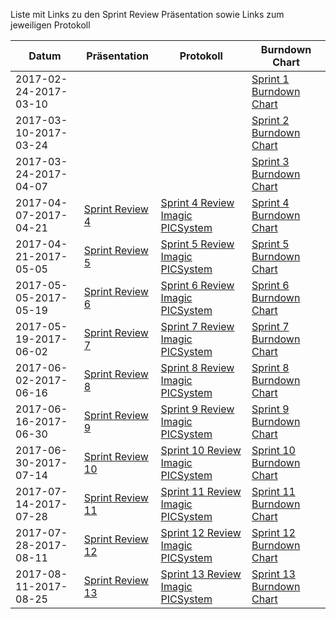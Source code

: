 Liste mit Links zu den Sprint Review Präsentation sowie Links zum jeweiligen Protokoll

| Datum                    | Präsentation                                           | Protokoll                                                                                           | Burndown Chart                                                            |
|--------------------------|--------------------------------------------------------|-----------------------------------------------------------------------------------------------------|---------------------------------------------------------------------------|
| 2017-02-24-2017-03-10  |                                                        |                                                                                                     | [Sprint 1 Burndown Chart](sprint-burndown-charts/sprint_01_burndown.png)  |
| 2017-03-10-2017-03-24  |                                                        |                                                                                                     | [Sprint 2 Burndown Chart](sprint-burndown-charts/sprint_02_burndown.png)  |
| 2017-03-24-2017-04-07  |                                                        |                                                                                                     | [Sprint 3 Burndown Chart](sprint-burndown-charts/sprint_03_burndown.png)  |
| 2017-04-07-2017-04-21  | [Sprint Review 4](sprint-review/sprint_04_review.pdf)  | [Sprint 4 Review Imagic PICSystem](protocols/2017-04-21-presentation-sprint4-imagic_PICSystem.md)   | [Sprint 4 Burndown Chart](sprint-burndown-charts/sprint_04_burndown.png)  |
| 2017-04-21-2017-05-05  | [Sprint Review 5](sprint-review/sprint_05_review.pdf)  | [Sprint 5 Review Imagic PICSystem](protocols/2017-05-05-presentation-sprint5-imagic_PICSystem.md)   | [Sprint 5 Burndown Chart](sprint-burndown-charts/sprint_05_burndown.png)  |
| 2017-05-05-2017-05-19  | [Sprint Review 6](sprint-review/sprint_06_review.pdf)  | [Sprint 6 Review Imagic PICSystem](protocols/2017-05-19-presentation-sprint6-imagic_PICSystem.md)   | [Sprint 6 Burndown Chart](sprint-burndown-charts/sprint_06_burndown.png)  |
| 2017-05-19-2017-06-02  | [Sprint Review 7](sprint-review/sprint_07_review.pdf)  | [Sprint 7 Review Imagic PICSystem](protocols/2017-06-02-presentation-sprint7-imagic_PICSystem.md)   | [Sprint 7 Burndown Chart](sprint-burndown-charts/sprint_07_burndown.png)  |
| 2017-06-02-2017-06-16  | [Sprint Review 8](sprint-review/sprint_08_review.pdf)  | [Sprint 8 Review Imagic PICSystem](protocols/2017-06-16-presentation-sprint8-imagic_PICSystem.md)   | [Sprint 8 Burndown Chart](sprint-burndown-charts/sprint_08_burndown.png)  |
| 2017-06-16-2017-06-30  | [Sprint Review 9](sprint-review/sprint_09_review.pdf)  | [Sprint 9 Review Imagic PICSystem](protocols/2017-06-30-presentation-sprint9-imagic_PICSystem.md)   | [Sprint 9 Burndown Chart](sprint-burndown-charts/sprint_09_burndown.png)  |
| 2017-06-30-2017-07-14  | [Sprint Review 10](sprint-review/sprint_10_review.pdf) | [Sprint 10 Review Imagic PICSystem](protocols/2017-07-14-presentation-sprint10-imagic_PICSystem.md) | [Sprint 10 Burndown Chart](sprint-burndown-charts/sprint_10_burndown.png) |
| 2017-07-14-2017-07-28  | [Sprint Review 11](sprint-review/sprint_11_review.pdf) | [Sprint 11 Review Imagic PICSystem](protocols/2017-07-28-presentation-sprint11-imagic_PICSystem.md) | [Sprint 11 Burndown Chart](sprint-burndown-charts/sprint_11_burndown.png) |
| 2017-07-28-2017-08-11  | [Sprint Review 12](sprint-review/sprint_12_review.pdf) | [Sprint 12 Review Imagic PICSystem](protocols/2017-08-11-presentation-sprint12-imagic_PICSystem.md) | [Sprint 12 Burndown Chart](sprint-burndown-charts/sprint_12_burndown.png) |
| 2017-08-11-2017-08-25  | [Sprint Review 13](sprint-review/sprint_13_review.pdf) | [Sprint 13 Review Imagic PICSystem](protocols/2017-08-25-presentation-sprint13-imagic_PICSystem.md) | [Sprint 13 Burndown Chart](sprint-burndown-charts/sprint_13_burndown.png) |
